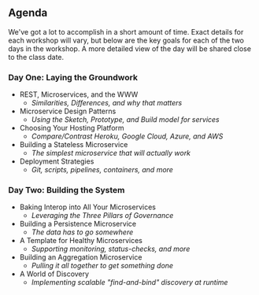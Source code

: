 ## Agenda
We've got a lot to accomplish in a short amount of time. Exact details for each workshop will vary, but below are the key goals for each of the two days in the workshop. A more detailed view of the day will be shared close to the class date.

### Day One: Laying the Groundwork
 * REST, Microservices, and the WWW
   * _Similarities, Differences, and why that matters_
 * Microservice Design Patterns
   * _Using the Sketch, Prototype, and Build model for services_
 * Choosing Your Hosting Platform
   * _Compare/Contrast Heroku, Google Cloud, Azure, and AWS_
 * Building a Stateless Microservice
   * _The simplest microservice that will actually work_
 * Deployment Strategies
   * _Git, scripts, pipelines, containers, and more_

### Day Two: Building the System
 * Baking Interop into All Your Microservices
   * _Leveraging the Three Pillars of Governance_
 * Building a Persistence Microservice
   * _The data has to go somewhere_
 * A Template for Healthy Microservices
   * _Supporting monitoring, status-checks, and more_
 * Building an Aggregation Microservice
   * _Pulling it all together to get something done_
 * A World of Discovery
   * _Implementing scalable "find-and-bind" discovery at runtime_

